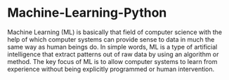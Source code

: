 # Machine-Learning-Python
Machine Learning (ML) is basically that field of computer science with the help of which computer systems can provide sense to data in much the same way as human beings do. In simple words, ML is a type of artificial intelligence that extract patterns out of raw data by using an algorithm or method. The key focus of ML is to allow computer systems to learn from experience without being explicitly programmed or human intervention.
